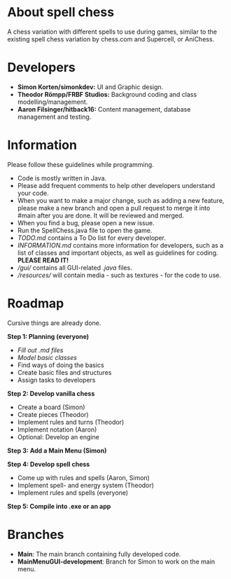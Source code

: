 # About spell chess
A chess variation with different spells to use during games, similar to the existing spell chess variation by chess.com and Supercell, or AniChess.

# Developers
- **Simon Korten/simonkdev:** UI and Graphic design.
- **Theodor Römpp/FRBF Studios:** Background coding and class modelling/management.
- **Aaron Filsinger/hitback16:** Content management, database management and testing.

# Information
Please follow these guidelines while programming.

- Code is mostly written in Java.
- Please add frequent comments to help other developers understand your code.
- When you want to make a major change, such as adding a new feature, please make a new branch and open a pull request to merge it into #main after you are done. It will be reviewed and merged.
- When you find a bug, please open a new issue.
- Run the SpellChess.java file to open the game.
- *TODO.md* contains a To Do list for every developer.
- *INFORMATION.md* contains more information for developers, such as a list of classes and important objects, as well as guidelines for coding. **PLEASE READ IT!**
- */gui/* contains all GUI-related *.java* files.
- */resources/* will contain media - such as textures - for the code to use.

# Roadmap
Cursive things are already done.

**Step 1: Planning (everyone)**
- *Fill out .md files*
- *Model basic classes*
- Find ways of doing the basics
- Create basic files and structures
- Assign tasks to developers

**Step 2: Develop vanilla chess**
- Create a board (Simon)
- Create pieces (Theodor)
- Implement rules and turns (Theodor)
- Implement notation (Aaron)
- Optional: Develop an engine

**Step 3: Add a Main Menu (Simon)**

**Step 4: Develop spell chess**
- Come up with rules and spells (Aaron, Simon)
- Implement spell- and energy system (Theodor)
- Implement rules and spells (everyone)

**Step 5: Compile into .exe or an app**

# Branches
- **Main**: The main branch containing fully developed code.
- **MainMenuGUI-development**: Branch for Simon to work on the main menu.
